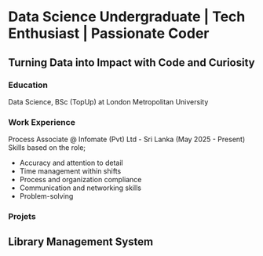 # Data Science Undergraduate | Tech Enthusiast | Passionate Coder
## Turning Data into Impact with Code and Curiosity

### Education
Data Science, BSc (TopUp) at London Metropolitan University

### Work Experience
Process Associate @ Infomate (Pvt) Ltd - Sri Lanka (May 2025 - Present)
Skills based on the role;
- Accuracy and attention to detail
- Time management within shifts
- Process and organization compliance
- Communication and networking skills
- Problem-solving

### Projets
Library Management System
- 
